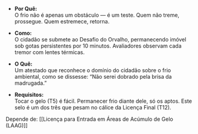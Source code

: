 - **Por Quê:**  
    O frio não é apenas um obstáculo — é um teste. Quem não treme, prossegue. Quem estremece, retorna.
    
- **Como:**  
    O cidadão se submete ao Desafio do Orvalho, permanecendo imóvel sob gotas persistentes por 10 minutos. Avaliadores observam cada tremor com lentes térmicas.
    
- **O Quê:**  
    Um atestado que reconhece o domínio do cidadão sobre o frio ambiental, como se dissesse: “Não serei dobrado pela brisa da madrugada.”
    
- **Requisitos:**  
    Tocar o gelo (T5) é fácil. Permanecer frio diante dele, só os aptos. Este selo é um dos três que pesam no cálice da Licença Final (T12).

Depende de: [[Licença para Entrada em Áreas de Acúmulo de Gelo (LAAG)]]